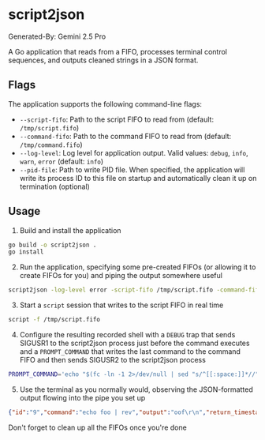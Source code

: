 
# script2json
Generated-By: Gemini 2.5 Pro

A Go application that reads from a FIFO, processes terminal control sequences, and outputs cleaned strings in a JSON format.

## Flags

The application supports the following command-line flags:

- `--script-fifo`: Path to the script FIFO to read from (default: `/tmp/script.fifo`)
- `--command-fifo`: Path to the command FIFO to read from (default: `/tmp/command.fifo`)
- `--log-level`: Log level for application output. Valid values: `debug`, `info`, `warn`, `error` (default: `info`)
- `--pid-file`: Path to write PID file. When specified, the application will write its process ID to this file on startup and automatically clean it up on termination (optional)

 ## Usage

  1. Build and install the application
```bash
go build -o script2json .
go install
```

  2. Run the application, specifying some pre-created FIFOs (or allowing it to create FIFOs for you) and piping the output somewhere useful
```bash
script2json -log-level error -script-fifo /tmp/script.fifo -command-fifo /tmp/command.fifo > /tmp/json.fifo
```

  3. Start a `script` session that writes to the script FIFO in real time
```bash
script -f /tmp/script.fifo
```
  4. Configure the resulting recorded shell with a `DEBUG` trap that sends SIGUSR1 to the script2json process just before the command executes and a `PROMPT_COMMAND` that writes the last command to the command FIFO and then sends SIGUSR2 to the script2json process
```bash
PROMPT_COMMAND='echo "$(fc -ln -1 2>/dev/null | sed "s/^[[:space:]]*//")" > /tmp/command.fifo 2>/dev/null; pkill -USR2 script2json 2>/dev/null; ' ; trap '[[ ! "$BASH_COMMAND" =~ pkill\ -USR[1-2]+\ script2json ]] && { pkill -USR1 script2json 2>/dev/null; }' DEBUG
```

   5. Use the terminal as you normally would, observing the JSON-formatted output flowing into the pipe you set up
```json
{"id":"9","command":"echo foo | rev","output":"oof\r\n","return_timestamp":"2025-09-29T13:24:41.027649619-04:00"}
```

Don't forget to clean up all the FIFOs once you're done
